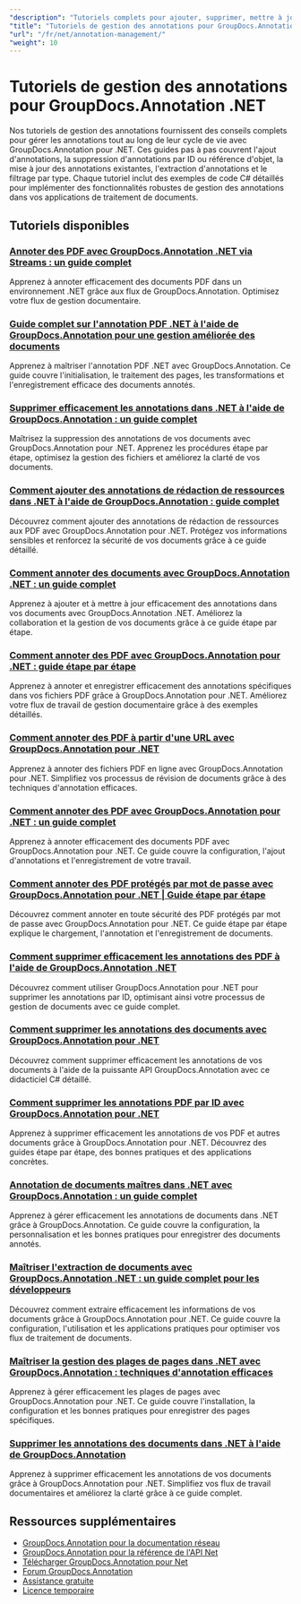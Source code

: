```yaml
---
"description": "Tutoriels complets pour ajouter, supprimer, mettre à jour et gérer les annotations dans les documents à l'aide de GroupDocs.Annotation pour .NET."
"title": "Tutoriels de gestion des annotations pour GroupDocs.Annotation .NET"
"url": "/fr/net/annotation-management/"
"weight": 10
---
```


# Tutoriels de gestion des annotations pour GroupDocs.Annotation .NET

Nos tutoriels de gestion des annotations fournissent des conseils complets pour gérer les annotations tout au long de leur cycle de vie avec GroupDocs.Annotation pour .NET. Ces guides pas à pas couvrent l'ajout d'annotations, la suppression d'annotations par ID ou référence d'objet, la mise à jour des annotations existantes, l'extraction d'annotations et le filtrage par type. Chaque tutoriel inclut des exemples de code C# détaillés pour implémenter des fonctionnalités robustes de gestion des annotations dans vos applications de traitement de documents.

## Tutoriels disponibles

### [Annoter des PDF avec GroupDocs.Annotation .NET via Streams : un guide complet](./annotate-pdfs-groupdocs-dotnet-streams/)
Apprenez à annoter efficacement des documents PDF dans un environnement .NET grâce aux flux de GroupDocs.Annotation. Optimisez votre flux de gestion documentaire.

### [Guide complet sur l'annotation PDF .NET à l'aide de GroupDocs.Annotation pour une gestion améliorée des documents](./net-pdf-annotation-groupdocs-guide/)
Apprenez à maîtriser l'annotation PDF .NET avec GroupDocs.Annotation. Ce guide couvre l'initialisation, le traitement des pages, les transformations et l'enregistrement efficace des documents annotés.

### [Supprimer efficacement les annotations dans .NET à l'aide de GroupDocs.Annotation : un guide complet](./remove-annotations-net-groupdocs-tutorial/)
Maîtrisez la suppression des annotations de vos documents avec GroupDocs.Annotation pour .NET. Apprenez les procédures étape par étape, optimisez la gestion des fichiers et améliorez la clarté de vos documents.

### [Comment ajouter des annotations de rédaction de ressources dans .NET à l'aide de GroupDocs.Annotation : guide complet](./groupdocs-annotation-dotnet-resource-redaction/)
Découvrez comment ajouter des annotations de rédaction de ressources aux PDF avec GroupDocs.Annotation pour .NET. Protégez vos informations sensibles et renforcez la sécurité de vos documents grâce à ce guide détaillé.

### [Comment annoter des documents avec GroupDocs.Annotation .NET : un guide complet](./annotate-documents-groupdocs-dotnet/)
Apprenez à ajouter et à mettre à jour efficacement des annotations dans vos documents avec GroupDocs.Annotation .NET. Améliorez la collaboration et la gestion de vos documents grâce à ce guide étape par étape.

### [Comment annoter des PDF avec GroupDocs.Annotation pour .NET : guide étape par étape](./annotate-pdfs-groupdocs-annotation-net/)
Apprenez à annoter et enregistrer efficacement des annotations spécifiques dans vos fichiers PDF grâce à GroupDocs.Annotation pour .NET. Améliorez votre flux de travail de gestion documentaire grâce à des exemples détaillés.

### [Comment annoter des PDF à partir d'une URL avec GroupDocs.Annotation pour .NET](./annotate-pdfs-online-groupdocs-annotation-net/)
Apprenez à annoter des fichiers PDF en ligne avec GroupDocs.Annotation pour .NET. Simplifiez vos processus de révision de documents grâce à des techniques d'annotation efficaces.

### [Comment annoter des PDF avec GroupDocs.Annotation pour .NET : un guide complet](./annotate-pdf-groupdocs-annotation-net/)
Apprenez à annoter efficacement des documents PDF avec GroupDocs.Annotation pour .NET. Ce guide couvre la configuration, l'ajout d'annotations et l'enregistrement de votre travail.

### [Comment annoter des PDF protégés par mot de passe avec GroupDocs.Annotation pour .NET | Guide étape par étape](./annotate-password-protected-pdfs-groupdocs-dotnet/)
Découvrez comment annoter en toute sécurité des PDF protégés par mot de passe avec GroupDocs.Annotation pour .NET. Ce guide étape par étape explique le chargement, l'annotation et l'enregistrement de documents.

### [Comment supprimer efficacement les annotations des PDF à l'aide de GroupDocs.Annotation .NET](./annotation-removal-pdf-groupdocs-dotnet-guide/)
Découvrez comment utiliser GroupDocs.Annotation pour .NET pour supprimer les annotations par ID, optimisant ainsi votre processus de gestion de documents avec ce guide complet.

### [Comment supprimer les annotations des documents avec GroupDocs.Annotation pour .NET](./remove-annotations-groupdocs-annotation-dotnet/)
Découvrez comment supprimer efficacement les annotations de vos documents à l'aide de la puissante API GroupDocs.Annotation avec ce didacticiel C# détaillé.

### [Comment supprimer les annotations PDF par ID avec GroupDocs.Annotation pour .NET](./manage-pdf-annotations-groupdocs-dotnet-remove-id/)
Apprenez à supprimer efficacement les annotations de vos PDF et autres documents grâce à GroupDocs.Annotation pour .NET. Découvrez des guides étape par étape, des bonnes pratiques et des applications concrètes.

### [Annotation de documents maîtres dans .NET avec GroupDocs.Annotation : un guide complet](./mastering-document-annotation-dotnet-groupdocs/)
Apprenez à gérer efficacement les annotations de documents dans .NET grâce à GroupDocs.Annotation. Ce guide couvre la configuration, la personnalisation et les bonnes pratiques pour enregistrer des documents annotés.

### [Maîtriser l'extraction de documents avec GroupDocs.Annotation .NET : un guide complet pour les développeurs](./mastering-document-extraction-groupdocs-annotation-net/)
Découvrez comment extraire efficacement les informations de vos documents grâce à GroupDocs.Annotation pour .NET. Ce guide couvre la configuration, l'utilisation et les applications pratiques pour optimiser vos flux de traitement de documents.

### [Maîtriser la gestion des plages de pages dans .NET avec GroupDocs.Annotation : techniques d'annotation efficaces](./groupdocs-annotation-dotnet-page-range-management/)
Apprenez à gérer efficacement les plages de pages avec GroupDocs.Annotation pour .NET. Ce guide couvre l'installation, la configuration et les bonnes pratiques pour enregistrer des pages spécifiques.

### [Supprimer les annotations des documents dans .NET à l'aide de GroupDocs.Annotation](./remove-annotations-dotnet-groupdocs/)
Apprenez à supprimer efficacement les annotations de vos documents grâce à GroupDocs.Annotation pour .NET. Simplifiez vos flux de travail documentaires et améliorez la clarté grâce à ce guide complet.

## Ressources supplémentaires

- [GroupDocs.Annotation pour la documentation réseau](https://docs.groupdocs.com/annotation/net/)
- [GroupDocs.Annotation pour la référence de l'API Net](https://reference.groupdocs.com/annotation/net/)
- [Télécharger GroupDocs.Annotation pour Net](https://releases.groupdocs.com/annotation/net/)
- [Forum GroupDocs.Annotation](https://forum.groupdocs.com/c/annotation)
- [Assistance gratuite](https://forum.groupdocs.com/)
- [Licence temporaire](https://purchase.groupdocs.com/temporary-license/)